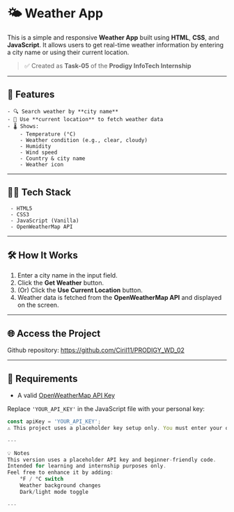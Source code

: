 # 🌤️ Weather App

This is a simple and responsive **Weather App** built using **HTML**, **CSS**, and **JavaScript**. It allows users to get real-time weather information by entering a city name or using their current location.

> ✅ Created as **Task-05** of the **Prodigy InfoTech Internship**

---

## 📌 Features

    - 🔍 Search weather by **city name**
    - 📍 Use **current location** to fetch weather data
    - 🌡 Shows:
        - Temperature (°C)
        - Weather condition (e.g., clear, cloudy)
        - Humidity
        - Wind speed
        - Country & city name
        - Weather icon 
       

---

## 🧑‍💻 Tech Stack

     - HTML5
     - CSS3
     - JavaScript (Vanilla)
     - OpenWeatherMap API

---

## 🛠 How It Works

1. Enter a city name in the input field.
2. Click the **Get Weather** button.
3. (Or) Click the **Use Current Location** button.
4. Weather data is fetched from the **OpenWeatherMap API** and displayed on the screen.

---

## 🌐 Access the Project

Github repository: https://github.com/Ciril11/PRODIGY_WD_02



---

## 🔑 Requirements

- A valid [OpenWeatherMap API Key](https://openweathermap.org/api)

Replace `'YOUR_API_KEY'` in the JavaScript file with your personal key:

```javascript
const apiKey = 'YOUR_API_KEY';
⚠️ This project uses a placeholder key setup only. You must enter your own API key to make it work live.

---

💡 Notes
This version uses a placeholder API key and beginner-friendly code.
Intended for learning and internship purposes only.
Feel free to enhance it by adding:
    °F / °C switch
    Weather background changes
    Dark/light mode toggle

---



